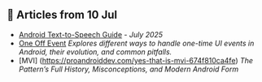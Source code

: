 ## 📝 Articles from 10 Jul
- [Android Text-to-Speech Guide](https://proandroiddev.com/mastering-android-text-to-speech-the-ultimate-guide-8932b21afcda) - *July 2025*
- [One Off Event](https://proandroiddev.com/android-one-off-events-approaches-evolution-anti-patterns-add887cd0250)
*Explores different ways to handle one-time UI events in Android, their evolution, and common pitfalls.*
- [MVI] (https://proandroiddev.com/yes-that-is-mvi-674f810ca4fe)
*The Pattern’s Full History, Misconceptions, and Modern Android Form*
